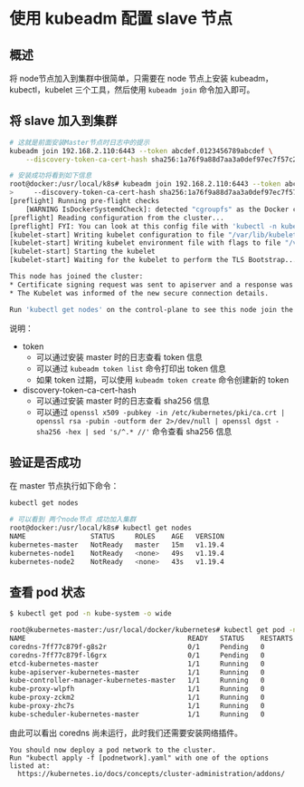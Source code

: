 # 使用 kubeadm 配置 slave 节点

## 概述

将 node节点加入到集群中很简单，只需要在 node 节点上安装 kubeadm，kubectl，kubelet 三个工具，然后使用 `kubeadm join` 命令加入即可。

## 将 slave 加入到集群

```bash
# 这就是前面安装Master节点时日志中的提示
kubeadm join 192.168.2.110:6443 --token abcdef.0123456789abcdef \
    --discovery-token-ca-cert-hash sha256:1a76f9a88d7aa3a0def97ec7f57c2d4c5f342be4270e96f08a0140eddf0b4e1f 

# 安装成功将看到如下信息
root@docker:/usr/local/k8s# kubeadm join 192.168.2.110:6443 --token abcdef.0123456789abcdef \
>     --discovery-token-ca-cert-hash sha256:1a76f9a88d7aa3a0def97ec7f57c2d4c5f342be4270e96f08a0140eddf0b4e1f
[preflight] Running pre-flight checks
	[WARNING IsDockerSystemdCheck]: detected "cgroupfs" as the Docker cgroup driver. The recommended driver is "systemd". Please follow the guide at https://kubernetes.io/docs/setup/cri/
[preflight] Reading configuration from the cluster...
[preflight] FYI: You can look at this config file with 'kubectl -n kube-system get cm kubeadm-config -oyaml'
[kubelet-start] Writing kubelet configuration to file "/var/lib/kubelet/config.yaml"
[kubelet-start] Writing kubelet environment file with flags to file "/var/lib/kubelet/kubeadm-flags.env"
[kubelet-start] Starting the kubelet
[kubelet-start] Waiting for the kubelet to perform the TLS Bootstrap...

This node has joined the cluster:
* Certificate signing request was sent to apiserver and a response was received.
* The Kubelet was informed of the new secure connection details.

Run 'kubectl get nodes' on the control-plane to see this node join the cluster.
```

说明：

- token
  - 可以通过安装 master 时的日志查看 token 信息
  - 可以通过 `kubeadm token list` 命令打印出 token 信息
  - 如果 token 过期，可以使用 `kubeadm token create` 命令创建新的 token
- discovery-token-ca-cert-hash
  - 可以通过安装 master 时的日志查看 sha256 信息
  - 可以通过 `openssl x509 -pubkey -in /etc/kubernetes/pki/ca.crt | openssl rsa -pubin -outform der 2>/dev/null | openssl dgst -sha256 -hex | sed 's/^.* //'` 命令查看 sha256 信息

## 验证是否成功

在 master 节点执行如下命令：

```bash
kubectl get nodes

# 可以看到 两个node节点 成功加入集群
root@docker:/usr/local/k8s# kubectl get nodes
NAME                STATUS     ROLES    AGE   VERSION
kubernetes-master   NotReady   master   15m   v1.19.4
kubernetes-node1    NotReady   <none>   49s   v1.19.4
kubernetes-node2    NotReady   <none>   43s   v1.19.4
```

## 查看 pod 状态





```bash
$ kubectl get pod -n kube-system -o wide

root@kubernetes-master:/usr/local/docker/kubernetes# kubectl get pod -n kube-system -o wide
NAME                                        READY   STATUS    RESTARTS   AGE   IP              NODE                NOMINATED NODE   READINESS GATES
coredns-7ff77c879f-g8s2r                    0/1     Pending   0          19m   <none>          <none>              <none>           <none>
coredns-7ff77c879f-l6grx                    0/1     Pending   0          19m   <none>          <none>              <none>           <none>
etcd-kubernetes-master                      1/1     Running   0          19m   192.168.1.113   kubernetes-master   <none>           <none>
kube-apiserver-kubernetes-master            1/1     Running   0          19m   192.168.1.113   kubernetes-master   <none>           <none>
kube-controller-manager-kubernetes-master   1/1     Running   0          19m   192.168.1.113   kubernetes-master   <none>           <none>
kube-proxy-wlpfh                            1/1     Running   0          60s   192.168.1.115   kubernetes-slave2   <none>           <none>
kube-proxy-zckm2                            1/1     Running   0          19m   192.168.1.113   kubernetes-master   <none>           <none>
kube-proxy-zhc7s                            1/1     Running   0          55s   192.168.1.114   kubernetes-slave1   <none>           <none>
kube-scheduler-kubernetes-master            1/1     Running   0          19m   192.168.1.113   kubernetes-master   <none>           <none>

```

由此可以看出 coredns 尚未运行，此时我们还需要安装网络插件。



```shell
You should now deploy a pod network to the cluster.
Run "kubectl apply -f [podnetwork].yaml" with one of the options listed at:
  https://kubernetes.io/docs/concepts/cluster-administration/addons/
```

